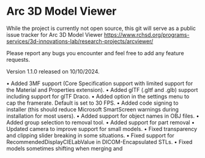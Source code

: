 # Arc 3D Model Viewer

While the project is currently not open source, this git will serve as a public issue tracker for Arc 3D Model Viewer https://www.rchsd.org/programs-services/3d-innovations-lab/research-projects/arcviewer/

Please report any bugs you encounter and feel free to add any feature requests.

Version 1.1.0 released on 10/10/2024.

• Added 3MF support (Core Specification support with limited support for the Material and Properties extension).
• Added glTF (.gltf and .glb) support including support for glTF Draco.
• Added option in the settings menu to cap the framerate. Default is set to 30 FPS.
• Added code signing to installer (this should reduce Microsoft SmartScreen warnings during installation for most users).
• Added support for object names in OBJ files.
• Added group selection to removal tool.
• Added support for part removal
• Updated camera to improve support for small models.
• Fixed transparency and clipping slider breaking in some situations.
• Fixed support for RecommendedDisplayCIELabValue in DICOM-Encapsulated STLs.
• Fixed models sometimes shifting when merging and

